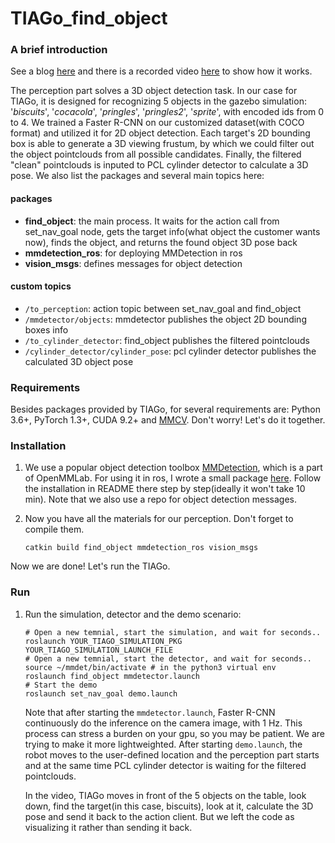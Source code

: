 # TIAGo_find_object
### A brief introduction

See a blog [here](https://aakaashradhoe.medium.com/3d-object-detection-for-tiago-robot-using-a-faster-r-cnn-network-c2d1768f7490) and there is a recorded video [here](https://drive.google.com/file/d/1VqTg8dFCKsVXLAXaDL9LmUPcT7icDjg0/view?usp=sharing) to show how it works.

The perception part solves a 3D object detection task. In our case for TIAGo, it is designed for recognizing 5 objects in the gazebo simulation: '*biscuits*', '*cocacola*', '*pringles*', '*pringles2*', '*sprite*', with encoded ids from 0 to 4. We trained a Faster R-CNN on our customized dataset(with COCO format) and utilized it for 2D object detection. Each target's 2D bounding box is able to generate a 3D viewing frustum, by which we could filter out the object pointclouds from all possible candidates. Finally, the filtered "clean" pointclouds is inputed to PCL cylinder detector to calculate a 3D pose. We also list the packages and several main topics here:

#### packages

- **find_object**: the main process. It waits for the action call from set_nav_goal node, gets the target info(what object the customer wants now), finds the object, and returns the found object 3D pose back
- **mmdetection_ros**: for deploying MMDetection in ros
- **vision_msgs**: defines messages for object detection

#### custom topics

- `/to_perception`: action topic between set_nav_goal and find_object
- `/mmdetector/objects`: mmdetector publishes the object 2D bounding boxes info
- `/to_cylinder_detector`: find_object publishes the filtered pointclouds
- `/cylinder_detector/cylinder_pose`: pcl cylinder detector publishes the calculated 3D object pose

### Requirements

Besides packages provided by TIAGo, for several requirements are: Python 3.6+, PyTorch 1.3+, CUDA 9.2+ and [MMCV](https://mmcv.readthedocs.io/en/latest/#installation). Don't worry! Let's do it together.

### Installation

1. We use a popular object detection toolbox [MMDetection](https://github.com/open-mmlab/mmdetection), which is a part of OpenMMLab. For using it in ros, I wrote a small package [here](https://github.com/jianfengc11/mmdetection_ros). Follow the installation in README there step by step(ideally it won't take 10 min).  Note that we also use a repo for object detection messages.

2. Now you have all the materials for our perception. Don't forget to compile them.

   ```shell
   catkin build find_object mmdetection_ros vision_msgs
   ```

Now we are done! Let's run the TIAGo.

### Run

1. Run the simulation, detector and the demo scenario:

   ```shell
   # Open a new temnial, start the simulation, and wait for seconds..
   roslaunch YOUR_TIAGO_SIMULATION_PKG YOUR_TIAGO_SIMULATION_LAUNCH_FILE
   # Open a new temnial, start the detector, and wait for seconds..
   source ~/mmdet/bin/activate # in the python3 virtual env
   roslaunch find_object mmdetector.launch
   # Start the demo
   roslaunch set_nav_goal demo.launch
   ```

   Note that after starting the `mmdetector.launch`, Faster R-CNN continuously do the inference on the camera image, with 1 Hz. This process can stress a burden on your gpu, so you may be patient. We are trying to make it more lightweighted. After starting `demo.launch`, the robot moves to the user-defined location and the perception part starts and at the same time PCL cylinder detector is waiting for the filtered pointclouds. 

   In the video, TIAGo moves in front of the 5 objects on the table, look down, find the target(in this case, biscuits), look at it, calculate the 3D pose and send it back to the action client. But we left the code as visualizing it rather than sending it back.